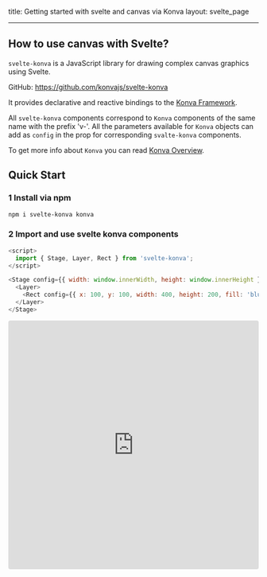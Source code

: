 title: Getting started with svelte and canvas via Konva
layout: svelte_page

---

## How to use canvas with Svelte?

`svelte-konva` is a JavaScript library for drawing complex canvas graphics using Svelte.

GitHub: https://github.com/konvajs/svelte-konva

It provides declarative and reactive bindings to the [Konva Framework](https://konvajs.org/).

All `svelte-konva` components correspond to `Konva` components of the same name with the prefix 'v-'. All the parameters available for `Konva` objects can add as `config` in the prop for corresponding `svalte-konva` components.

To get more info about `Konva` you can read [Konva Overview](https://konvajs.org/docs/overview.html).

## Quick Start

### 1 Install via npm

```npm
npm i svelte-konva konva
```

### 2 Import and use svelte konva components

```js
<script>
  import { Stage, Layer, Rect } from 'svelte-konva';
</script>

<Stage config={{ width: window.innerWidth, height: window.innerHeight }}>
  <Layer>
    <Rect config={{ x: 100, y: 100, width: 400, height: 200, fill: 'blue' }} />
  </Layer>
</Stage>
```

<iframe src="https://codesandbox.io/embed/github/konvajs/site/tree/master/svelte-demos/basic_demo?hidenavigation=1&view=split&fontsize=10&module=%2FApp.svelte" style="width:100%; height:500px; border:0; border-radius: 4px; overflow:hidden;" sandbox="allow-modals allow-forms allow-popups allow-scripts allow-same-origin"></iframe>
